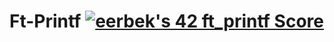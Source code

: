 # Ft-Printf [![eerbek's 42 ft_printf Score](https://badge42.vercel.app/api/v2/cllas95s5002608ljs4q4rgdt/project/2860073)](https://github.com/JaeSeoKim/badge42)

